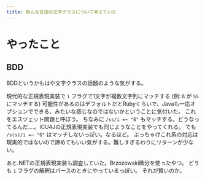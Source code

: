 ```yaml
---
title: 色んな言語の文字クラスについて考えていた
---
```


# やったこと

## BDD

BDDというかもはや文字クラスの話題のような気がする。

現代的な正規表現実装で `i` フラグで1文字が複数文字列にマッチする (例: `ß` が `SS` にマッチする) 可能性があるのはデフォルトだとRubyくらいで、Javaも一応オプションでできる、みたいな感じなのではないかということに気付いた。
これをエスツェット問題と呼ぼう。
ちなみに `/ss/i =~ "ß"` もマッチする。どうなってるんだ‥‥。ICU4Jの正規表現実装でも同じようなことをやってくれる。
でも `/s(s)/i =~ "ß"` はマッチしないっぽい。なるほど。
ぶっちゃけこれ系の対応は現実的ではないので諦めてもいい気がする。難しすぎるわりにリターンが少ない。

あと.NETの正規表現実装も調査していた。Brzozowski微分を使ったやつ。
どうも `i` フラグの解釈はパースのときにやっているっぽい。
それが賢いのか。
